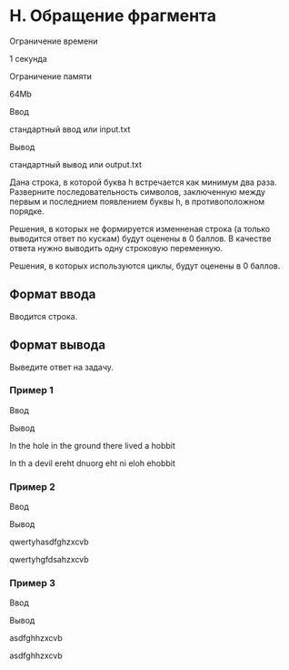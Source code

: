 H. Обращение фрагмента
======================

Ограничение времени

1 секунда

Ограничение памяти

64Mb

Ввод

стандартный ввод или input.txt

Вывод

стандартный вывод или output.txt

Дана строка, в которой буква h встречается как минимум два раза. Разверните последовательность символов, заключенную между первым и последнием появлением буквы h, в противоположном порядке.

Решения, в которых не формируется изменненая строка (а только выводится ответ по кускам) будут оценены в 0 баллов. В качестве ответа нужно выводить одну строковую переменную.

Решения, в которых используются циклы, будут оценены в 0 баллов.

Формат ввода
------------

Вводится строка.

Формат вывода
-------------

Выведите ответ на задачу.

### Пример 1

Ввод

Вывод

In the hole in the ground there lived a hobbit

In th a devil ereht dnuorg eht ni eloh ehobbit

### Пример 2

Ввод

Вывод

qwertyhasdfghzxcvb

qwertyhgfdsahzxcvb

### Пример 3

Ввод

Вывод

asdfghhzxcvb

asdfghhzxcvb